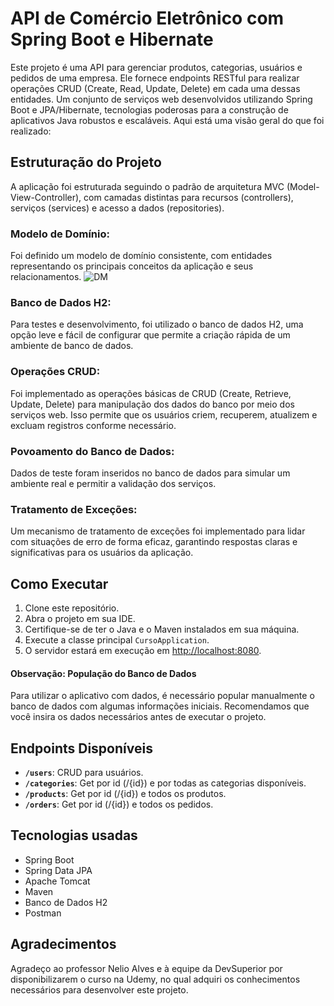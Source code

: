 # API de Comércio Eletrônico com Spring Boot e Hibernate
Este projeto é uma API para gerenciar produtos, categorias, usuários e pedidos de uma empresa. Ele fornece endpoints RESTful para realizar operações CRUD (Create, Read, Update, Delete) em cada uma dessas entidades.
Um conjunto de serviços web desenvolvidos utilizando Spring Boot e JPA/Hibernate, tecnologias poderosas para a construção de aplicativos Java robustos e escaláveis. Aqui está uma visão geral do que foi realizado:

## Estruturação do Projeto
A aplicação foi estruturada seguindo o padrão de arquitetura MVC (Model-View-Controller), com camadas distintas para recursos (controllers), serviços (services) e acesso a dados (repositories).
### Modelo de Domínio:
Foi definido um modelo de domínio consistente, com entidades representando os principais conceitos da aplicação e seus relacionamentos.
![DM](https://github.com/rodrigovalim07/webservices-springboot3-jpa/assets/109677118/52c0e7a4-cdf3-4473-ad5a-b2f2918c300f)
### Banco de Dados H2:
Para testes e desenvolvimento, foi utilizado o banco de dados H2, uma opção leve e fácil de configurar que permite a criação rápida de um ambiente de banco de dados.
### Operações CRUD:
Foi implementado as operações básicas de CRUD (Create, Retrieve, Update, Delete) para manipulação dos dados do banco por meio dos serviços web. Isso permite que os usuários criem, recuperem, atualizem e excluam registros conforme necessário.
### Povoamento do Banco de Dados:
Dados de teste foram inseridos no banco de dados para simular um ambiente real e permitir a validação dos serviços.
### Tratamento de Exceções:
Um mecanismo de tratamento de exceções foi implementado para lidar com situações de erro de forma eficaz, garantindo respostas claras e significativas para os usuários da aplicação.

## Como Executar

1. Clone este repositório.
2. Abra o projeto em sua IDE.
3. Certifique-se de ter o Java e o Maven instalados em sua máquina.
4. Execute a classe principal `CursoApplication`.
5. O servidor estará em execução em [http://localhost:8080](http://localhost:8080).

#### Observação: População do Banco de Dados

Para utilizar o aplicativo com dados, é necessário popular manualmente o banco de dados com algumas informações iniciais. Recomendamos que você insira os dados necessários antes de executar o projeto.

## Endpoints Disponíveis

- **`/users`**: CRUD para usuários.
- **`/categories`**: Get por id (/{id}) e por todas as categorias disponíveis.
- **`/products`**: Get por id (/{id}) e todos os produtos.
- **`/orders`**: Get por id (/{id}) e todos os pedidos.

## Tecnologias usadas
- Spring Boot
- Spring Data JPA
- Apache Tomcat
- Maven
- Banco de Dados H2
- Postman

## Agradecimentos
Agradeço ao professor Nelio Alves e à equipe da DevSuperior por disponibilizarem o curso na Udemy, no qual adquiri os conhecimentos necessários para desenvolver este projeto.

